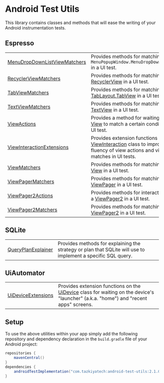 # Android Test Utils

This library contains classes and methods that will ease the writing of your Android instrumentation tests.

## Espresso

| | |
|-|-|
| [MenuDropDownListViewMatchers](library/src/main/java/com/tazkiyatech/utils/espresso/MenuDropDownListViewMatchers.kt)  | Provides methods for matching on a `MenuPopupWindow.MenuDropDownListView` in a UI test. |
| [RecyclerViewMatchers](library/src/main/java/com/tazkiyatech/utils/espresso/RecyclerViewMatchers.kt)  | Provides methods for matching on a [RecyclerView](https://developer.android.com/reference/androidx/recyclerview/widget/RecyclerView) in a UI test. |
| [TabViewMatchers](library/src/main/java/com/tazkiyatech/utils/espresso/TabViewMatchers.kt)  | Provides methods for matching on a [TabLayout.TabView](https://developer.android.com/reference/com/google/android/material/tabs/TabLayout.TabView) in a UI test. |
| [TextViewMatchers](library/src/main/java/com/tazkiyatech/utils/espresso/TextViewMatchers.kt)  | Provides methods for matching on a [TextView](https://developer.android.com/reference/android/widget/TextView) in a UI test. |
| [ViewActions](library/src/main/java/com/tazkiyatech/utils/espresso/ViewActions.kt)  | Provides a method for waiting on a [View](https://developer.android.com/reference/android/view/View) to match a certain condition in a UI test. |
| [ViewInteractionExtensions](library/src/main/java/com/tazkiyatech/utils/espresso/ViewInteractionExtensions.kt)  | Provides extension functions on the [ViewInteraction](https://developer.android.com/reference/androidx/test/espresso/ViewInteraction) class to improve the fluency of view actions and view matches in UI tests. |
| [ViewMatchers](library/src/main/java/com/tazkiyatech/utils/espresso/ViewMatchers.kt)  | Provides methods for matching on a [View](https://developer.android.com/reference/android/view/View) in a UI test. |
| [ViewPagerMatchers](library/src/main/java/com/tazkiyatech/utils/espresso/ViewPagerMatchers.kt)  | Provides methods for matching on a [ViewPager](https://developer.android.com/reference/androidx/viewpager/widget/ViewPager) in a UI test. |
| [ViewPager2Actions](library/src/main/java/com/tazkiyatech/utils/espresso/ViewPager2Actions.java)  | Provides methods for interacting with a [ViewPager2](https://developer.android.com/reference/androidx/viewpager2/widget/ViewPager2) in a UI test. |
| [ViewPager2Matchers](library/src/main/java/com/tazkiyatech/utils/espresso/ViewPager2Matchers.kt)  | Provides methods for matching on a [ViewPager2](https://developer.android.com/reference/androidx/viewpager2/widget/ViewPager2) in a UI test. |

## SQLite

| | |
|-|-|
| [QueryPlanExplainer](library/src/main/java/com/tazkiyatech/utils/sqlite/QueryPlanExplainer.kt)  | Provides methods for explaining the strategy or plan that SQLite will use to implement a specific SQL query. |

## UiAutomator

| | |
|-|-|
| [UiDeviceExtensions](library/src/main/java/com/tazkiyatech/utils/uiautomator/UiDeviceExtensions.kt)  | Provides extension functions on the [UiDevice](https://developer.android.com/reference/androidx/test/uiautomator/UiDevice) class for waiting on the device's "launcher" (a.k.a. "home") and "recent apps" screens. |

## Setup

To use the above utilities within your app simply add the following repository and dependency declaration in the `build.gradle` file of your Android project:

```groovy
repositories {
    mavenCentral()
}
dependencies {
    androidTestImplementation("com.tazkiyatech:android-test-utils:2.1.0")
}
```
